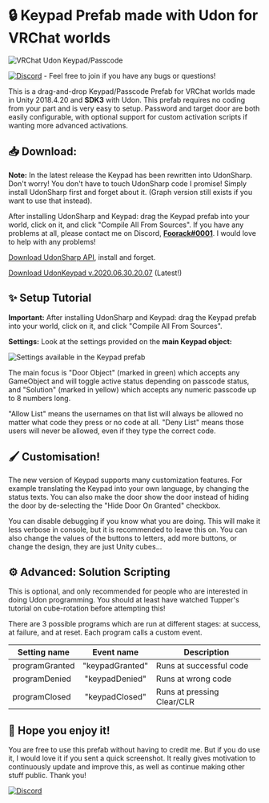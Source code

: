 # 🔒 **Keypad Prefab made with Udon for VRChat worlds**

![VRChat Udon Keypad/Passcode](https://blog.foorack.com/content/images/2020/01/keypad2.PNG)

[![Discord](https://img.shields.io/badge/Discord-Foo's%20Udon%20Laboratory-blueviolet?logo=discord)](https://discord.gg/7xJdWNk) - Feel free to join if you have any bugs or questions!

This is a drag-and-drop Keypad/Passcode Prefab for VRChat worlds made in Unity 2018.4.20 and **SDK3** with Udon. This prefab requires no coding from your part and is very easy to setup. Password and target door are both easily configurable, with optional support for custom activation scripts if wanting more advanced activations.

## **📥 Download:**

**Note:** In the latest release the Keypad has been rewritten into UdonSharp. Don't worry! You don't have to touch UdonSharp code I promise! Simply install UdonSharp first and forget about it. (Graph version still exists if you want to use that instead).

After installing UdonSharp and Keypad: drag the Keypad prefab into your world, click on it, and click "Compile All From Sources". If you have any problems at all, please contact me on Discord, [**Foorack#0001**](https://discordapp.com/users/92875770338213888). I would love to help with any problems!

[Download UdonSharp API](https://github.com/MerlinVR/UdonSharp/releases/download/v0.19.2/UdonSharp_v0.19.2.unitypackage), install and forget.

[Download UdonKeypad v.2020.06.30.20.07](https://storage.foorack.com/download.php?id=16&token=Jr74nfJsKqF7gbZq0ZEXtO0xbUsmUbvt) (Latest!)

## **✨ Setup Tutorial**

**Important:** After installing UdonSharp and Keypad: drag the Keypad prefab into your world, click on it, and click "Compile All From Sources".

**Settings:** Look at the settings provided on the **main Keypad object:**

![Settings available in the Keypad prefab](https://blog.foorack.com/content/images/2020/06/bild-2.png "Settings available in the Keypad prefab")

The main focus is "Door Object" (marked in green) which accepts any GameObject and will toggle active status depending on passcode status, and "Solution" (marked in yellow) which accepts any numeric passcode up to 8 numbers long.

"Allow List" means the usernames on that list will always be allowed no matter what code they press or no code at all. "Deny List" means those users will never be allowed, even if they type the correct code.

## **🖌️ Customisation!**

The new version of Keypad supports many customization features. For example translating the Keypad into your own language, by changing the status texts. You can also make the door show the door instead of hiding the door by de-selecting the "Hide Door On Granted" checkbox. 

You can disable debugging if you know what you are doing. This will make it less verbose in console, but it is recommended to leave this on. You can also change the values of the buttons to letters, add more buttons, or change the design, they are just Unity cubes...

## **⚙️ Advanced: Solution Scripting**

This is optional, and only recommended for people who are interested in doing Udon programming. You should at least have watched Tupper's tutorial on cube-rotation before attempting this!

There are 3 possible programs which are run at different stages: at success, at failure, and at reset. Each program calls a custom event.

| Setting name   | Event name      | Description                |
| -------------- |:---------------:| -------------------------- |
| programGranted | "keypadGranted" | Runs at successful code    |
| programDenied  | "keypadDenied"  | Runs at wrong code         |
| programClosed  | "keypadClosed"  | Runs at pressing Clear/CLR |

## **💙 Hope you enjoy it!**

You are free to use this prefab without having to credit me. But if you do use it, I would love it if you sent a quick screenshot. It really gives motivation to continuously update and improve this, as well as continue making other stuff public. Thank you!

[![Discord](https://img.shields.io/badge/Discord-Foo's%20Udon%20Laboratory-blueviolet?logo=discord)](https://discord.gg/7xJdWNk)
